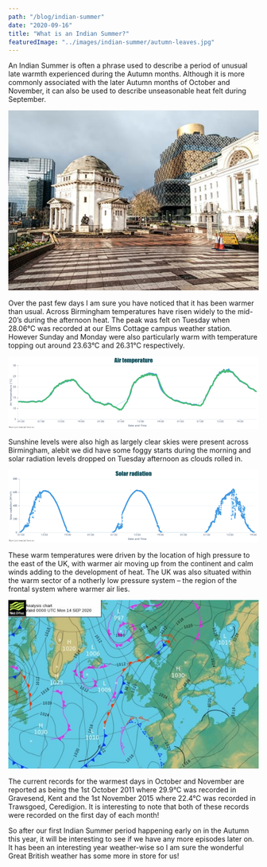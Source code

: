 ```yaml
---
path: "/blog/indian-summer"
date: "2020-09-16"
title: "What is an Indian Summer?"
featuredImage: "../images/indian-summer/autumn-leaves.jpg"
---
```



An Indian Summer is often a phrase used to describe a period of unusual late warmth experienced during the Autumn months. Although it is more commonly associated with the later Autumn months of October and November, it can also be used to describe unseasonable heat felt during September. 

![Autumn in Birmingham](../images/indian-summer/bham-library.jpg)


Over the past few days I am sure you have noticed that it has been warmer than usual. Across Birmingham temperatures have risen widely to the mid-20’s during the afternoon heat. The peak was felt on Tuesday when 28.06°C was recorded at our Elms Cottage campus weather station. However Sunday and Monday were also particularly warm with temperature topping out around 23.63°C and 26.31°C respectively.


![Average temperatures for Birmingham from Sunday 13th to Tuesday 15th September](../images/indian-summer/temps-13-to-15-09.png)

Sunshine levels were also high as largely clear skies were present across Birmingham, alebit we did have some foggy starts during the morning and solar radiation levels dropped on Tuesday afternoon as clouds rolled in. 

![Solar radation values for Birmingham from Sunday 13th to Tuesday 15th September](../images/indian-summer/solar-rad-13-to-15-09.png)


These warm temperatures were driven by the location of high pressure to the east of the UK, with warmer air moving up from the continent and calm winds adding to the development of heat. The UK was also situated within the warm sector of a notherly low pressure system – the region of the frontal system where warmer air lies. 


![Surface pressure chart for 14-09](../images/indian-summer/SP-14-09.JPG)

The current records for the warmest days in October and November are reported as being the 1st October 2011 where 29.9°C was recorded in Gravesend, Kent and the 1st November 2015 where 22.4°C was recorded in Trawsgoed, Ceredigion. It is interesting to note that both of these records were recorded on the first day of each month!

So after our first Indian Summer period happening early on in the Autumn this year, it will be interesting to see if we have any more episodes later on. It has been an interesting year weather-wise so I am sure the wonderful Great British weather has some more in store for us!
